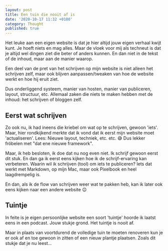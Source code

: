 ```yaml
---
layout: post
title: Een tuin die nooit af is
date: '2020-10-17 11:32 +0100'
category: Thought
published: true
---
```


Het leuke aan een eigen website is dat je hier altijd jouw eigen verhaal kwijt kunt. Je hoeft niets en mag alles. Maar de vloek voor mij als techneut is dat je altijd wel dingen ziet die beter of anders kunnen. En dan niet in de tekst of de inhoud, maar aan de manier waarop.

Een deel van de pret van het schrijven op mijn website is niet alleen het schrijven zelf, maar ook blijven aanpassen/tweaken van hoe de website werkt en hoe hij eruit ziet.

Dus onderliggend systeem, manier van hosten, manier van publiceren, layout, structuur, etc. Allemaal zaken die niets te maken hebben met de inhoud: het schrijven of bloggen zelf.

## Eerst wat schrijven
Zo ook nu, ik had ineens die kriebel om wat op te schrijven, gewoon 'iets'. Maar, hier rondkijkend merkte dat ik vond dat ik eerst mijn website moet 'actualiseren'. Lees: Nieuwe layout, techniek, etc. etc. 😅 Dus lekker fröbelen met "dat ene nieuwe framework".

Maar, ik heb besloten, ik doe dat nu nog even niet. Ik schrijf gewoon eerst dit stuk. En dan ga ik eerst eens kijken hoe ik de schrijf-ervaring kan verbeteren. Waarin wil ik schrijven (tool) om iets te publiceren? Iets dat werkt met Markdown, op mijn Mac, maar ook Pixelbook en heel laagdrempelig is.

En dan, als ik de flow van schrijven weer wat te pakken heb, kan ik later ook eens kijken naar een andere website 😉

## Tuintje
In feite is je eigen persoonlijke website een soort 'tuintje' hoorde ik laatst eens in een podcast. Jouw stukje grond. Het tuintje is nooit af.

Maar in plaats van voortdurend de volledige tuin te moeten renoveren kun je er ook af en toe gewoon in zitten of een nieuw plantje plaatsen. Zoals dit stukje dat je nu leest...
